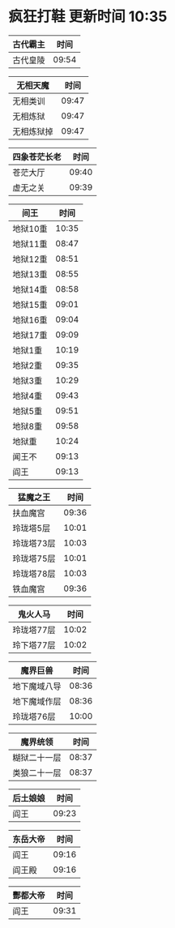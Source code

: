 # 疯狂打鞋 更新时间 10:35

| 古代霸主   | 时间    |
|--------|-------|
| 古代皇陵 | 09:54 |

| 无相天魔   | 时间    |
|--------|-------|
| 无相类训 | 09:47 |
| 无相炼狱 | 09:47 |
| 无相炼狱掉 | 09:47 |

| 四象苍茫长老   | 时间    |
|--------|-------|
| 苍茫大厅 | 09:40 |
| 虚无之关 | 09:39 |

| 间王   | 时间    |
|--------|-------|
| 地狱10重 | 10:35 |
| 地狱11重 | 08:47 |
| 地狱12重 | 08:51 |
| 地狱13重 | 08:55 |
| 地狱14重 | 08:58 |
| 地狱15重 | 09:01 |
| 地狱16重 | 09:04 |
| 地狱17重 | 09:09 |
| 地狱1重 | 10:19 |
| 地狱2重 | 09:35 |
| 地狱3重 | 10:29 |
| 地狱4重 | 09:43 |
| 地狱5重 | 09:51 |
| 地狱8重 | 09:58 |
| 地狱重 | 10:24 |
| 闻王不 | 09:13 |
| 阎王 | 09:13 |

| 猛魔之王   | 时间    |
|--------|-------|
| 扶血魔宫 | 09:36 |
| 玲珑塔5层 | 10:01 |
| 玲珑塔73层 | 10:03 |
| 玲珑塔75层 | 10:01 |
| 玲珑塔78层 | 10:03 |
| 铁血魔宫 | 09:36 |

| 鬼火人马   | 时间    |
|--------|-------|
| 玲珑塔77层 | 10:02 |
| 玲下塔77层 | 10:02 |

| 魔界巨兽   | 时间    |
|--------|-------|
| 地下魔域八导 | 08:36 |
| 地下魔域作层 | 08:36 |
| 玲珑塔76层 | 10:00 |

| 魔界统领   | 时间    |
|--------|-------|
| 糊狱二十一层 | 08:37 |
| 类狼二十一层 | 08:37 |

| 后土娘娘   | 时间    |
|--------|-------|
| 阎王 | 09:23 |

| 东岳大帝   | 时间    |
|--------|-------|
| 阎王 | 09:16 |
| 阎王殿 | 09:16 |

| 酆都大帝   | 时间    |
|--------|-------|
| 阎王 | 09:31 |